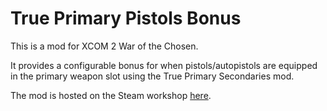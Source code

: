 # True Primary Pistols Bonus
This is a mod for XCOM 2 War of the Chosen. 

It provides a configurable bonus for when pistols/autopistols are equipped in the primary weapon slot using the True Primary Secondaries mod.
 
The mod is hosted on the Steam workshop [here](https://steamcommunity.com/sharedfiles/filedetails/?id=3234316335).
